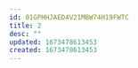 ```yaml
---
id: 01GPHHJAED4V21MBW74H19FWTC
title: 2
desc: ""
updated: 1673478613453
created: 1673478613453
---
```

